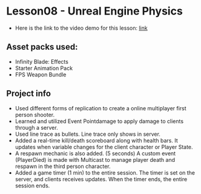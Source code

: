 # Lesson08 - Unreal Engine Physics

* Here is the link to the video demo for this lesson: [link](https://drive.google.com/drive/u/1/folders/1C7_Q5CtlSeE-fFxhuSKNWZQ80T-PIe2u)

## Asset packs used:
* Infinity Blade: Effects
* Starter Animation Pack
* FPS Weapon Bundle

## Project info
* Used different forms of replication to create a online multiplayer first person shooter.
* Learned and utilized Event Pointdamage to apply damage to clients through a server.
* Used line trace as bullets. Line trace only shows in server.
* Added a real-time kill/death scoreboard along with health bars. It updates when variable changes for the client character or Player State.
* A respawn mechanic is also added. (5 seconds) A custom event (PlayerDied) is made with Multicast to manage player death and respawn in the third person character.
* Added a game timer (1 min) to the entire session. The timer is set on the server, and clients receives updates. When the timer ends, the entire session ends. 
